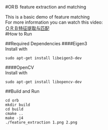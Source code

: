 #ORＢ feature extraction and matching

This is a basic demo of feature matching<br> 
For more information you can watch this video:<br>
[ＯＲＢ特征提取与匹配](http://v.youku.com/v_show/id_XMjYxMjYwNzAyNA==.html?from=s1.8-1-1.2&spm=a2h0k.8191407.0.0)<br>
#How to Run

##Required Dependencies
####Eigen3<br>
Install with <br>
```
sudo apt-get install libeigen3-dev
```
####OpenCV<br>
Install with <br>
```
sudo apt-get install libopencv-dev
```
##Build and Run
```
cd orb
mkdir build
cd build
cmake ..
make -j4
./feature_extraction 1.png 2.png
```
